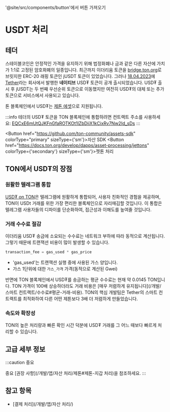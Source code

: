 '@site/src/components/button'에서 버튼 가져오기

# USDT 처리

## 테더

스테이블코인은 안정적인 가격을 유지하기 위해 법정화폐나 금과 같은 다른 자산에 가치가 1:1로 고정된 암호화폐의 일종입니다. 최근까지 이더리움 토큰을 [bridge.ton.org](bridge.ton.org)로 브릿지한 ERC-20 래핑 토큰인 jUSDT 토큰이 있었습니다. 그러나 [18.04.2023](https://t.me/toncoin/824)에 [Tether](https://tether.to/en/)라는 회사에서 발행한 **네이티브** USD₮ 토큰이 공개 출시되었습니다. USD₮ 출시 후 jUSDT는 두 번째 우선순위 토큰으로 이동했지만 여전히 USD₮의 대체 또는 추가 토큰으로 서비스에서 사용되고 있습니다.

톤 블록체인에서 USD₮는 [제톤 에셋](/개발/앱/자산-처리/제톤)으로 지원됩니다.

:::info
테더의 USD₮ 토큰을 TON 블록체인에 통합하려면 컨트랙트 주소를 사용하세요:
[EQCxE6mUtQJKFnGfaROTKOt1lZbDiiX1kCixRv7Nw2Id_sDs](https://tonviewer.com/EQCxE6mUtQJKFnGfaROTKOt1lZbDiiX1kCixRv7Nw2Id_sDs?section=jetton)
:::

<Button href="https://github.com/ton-community/assets-sdk" colorType="primary" sizeType={'sm'}>자산 SDK</Button>
<Button href="https://docs.ton.org/develop/dapps/asset-processing/jettons" colorType={'secondary'} sizeType={'sm'}>젯톤 처리</Button>

## TON에서 USD₮의 장점

### 원활한 텔레그램 통합

[USD₮ on TON](https://ton.org/borderless)은 텔레그램에 원활하게 통합되어, 사용자 친화적인 경험을 제공하며, TON이 USDt 거래를 위한 가장 편리한 블록체인으로 자리매김할 것입니다. 이 통합은 텔레그램 사용자들의 디파이를 단순화하여, 접근성과 이해도를 높여줄 것입니다.

### 거래 수수료 절감

이더리움 USD₮ 송금에 소요되는 수수료는 네트워크 부하에 따라 동적으로 계산됩니다. 그렇기 때문에 트랜잭션 비용이 많이 발생할 수 있습니다.

```cpp
transaction_fee = gas_used * gas_price
```

- 'gas_used'는 트랜잭션 실행 중에 사용된 가스 양입니다.
- 가스 1단위에 대한 `가스_가격` 가격(동적으로 계산된 Gwei)

반면에 TON 블록체인에서 USD₮를 송금하는 평균 수수료는 현재 약 0.0145 TON입니다. TON 가격이 100배 상승하더라도 거래 비용은 [매우 저렴하게 유지됩니다](/개발/스마트 컨트랙트/수수료#평균-거래-비용). TON의 핵심 개발팀은 Tether의 스마트 컨트랙트를 최적화하여 다른 어떤 제톤보다 3배 더 저렴하게 만들었습니다.

### 속도와 확장성

TON의 높은 처리량과 빠른 확인 시간 덕분에 USD₮ 거래를 그 어느 때보다 빠르게 처리할 수 있습니다.

## 고급 세부 정보

:::caution 중요

중요 [권장 사항](/개발/앱/자산 처리/제톤#제톤-지갑 처리)을 참조하세요.
:::

## 참고 항목

- [결제 처리](/개발/앱/자산 처리/)
